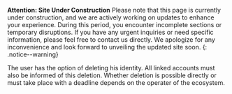 **Attention: Site Under Construction**
Please note that this page is currently under construction, and we are actively working on updates to enhance your experience.
During this period, you encounter incomplete sections or temporary disruptions. If you have any urgent inquiries or need specific information, please feel free to contact us directly. We apologize for any inconvenience and look forward to unveiling the updated site soon.
{: .notice--warning}

The user has the option of deleting his identity. All linked accounts must also be informed of this deletion. Whether deletion is possible directly or must take place with a deadline depends on the operater of the ecosystem.
